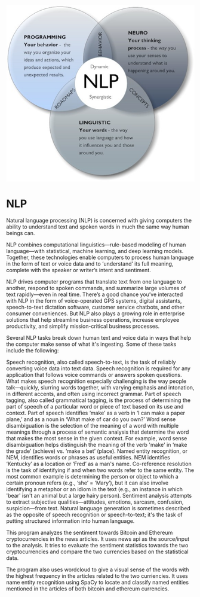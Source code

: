 ![NLP](https://github.com/Tijaw1/NLP/blob/main/NLP.jpg)

# NLP

Natural language processing (NLP) is concerned with giving computers the ability to understand text and spoken words in much the same way human beings can.

NLP combines computational linguistics—rule-based modeling of human language—with statistical, machine learning, and deep learning models. Together, these technologies enable computers to process human language in the form of text or voice data and to ‘understand’ its full meaning, complete with the speaker or writer’s intent and sentiment.

NLP drives computer programs that translate text from one language to another, respond to spoken commands, and summarize large volumes of text rapidly—even in real time. There’s a good chance you’ve interacted with NLP in the form of voice-operated GPS systems, digital assistants, speech-to-text dictation software, customer service chatbots, and other consumer conveniences. But NLP also plays a growing role in enterprise solutions that help streamline business operations, increase employee productivity, and simplify mission-critical business processes.

Several NLP tasks break down human text and voice data in ways that help the computer make sense of what it's ingesting. Some of these tasks include the following:

Speech recognition, also called speech-to-text, is the task of reliably converting voice data into text data. Speech recognition is required for any application that follows voice commands or answers spoken questions. What makes speech recognition especially challenging is the way people talk—quickly, slurring words together, with varying emphasis and intonation, in different accents, and often using incorrect grammar.
Part of speech tagging, also called grammatical tagging, is the process of determining the part of speech of a particular word or piece of text based on its use and context. Part of speech identifies ‘make’ as a verb in ‘I can make a paper plane,’ and as a noun in ‘What make of car do you own?’
Word sense disambiguation is the selection of the meaning of a word with multiple meanings  through a process of semantic analysis that determine the word that makes the most sense in the given context. For example, word sense disambiguation helps distinguish the meaning of the verb 'make' in ‘make the grade’ (achieve) vs. ‘make a bet’ (place).
Named entity recognition, or NEM, identifies words or phrases as useful entities. NEM identifies ‘Kentucky’ as a location or ‘Fred’ as a man's name.
Co-reference resolution is the task of identifying if and when two words refer to the same entity. The most common example is determining the person or object to which a certain pronoun refers (e.g., ‘she’ = ‘Mary’),  but it can also involve identifying a metaphor or an idiom in the text  (e.g., an instance in which 'bear' isn't an animal but a large hairy person).
Sentiment analysis attempts to extract subjective qualities—attitudes, emotions, sarcasm, confusion, suspicion—from text.
Natural language generation is sometimes described as the opposite of speech recognition or speech-to-text; it's the task of putting structured information into human language. 

This program analyzes the sentiment towards Bitcoin and Ethereum cryptocurrencies in the news articles. It uses news api as the source/input to the analysis. It tries to evaluate the sentiment statistics towards the two cryptocurrencies and compare the two currencies based on the statistical data.

The program also uses wordcloud to give a visual sense of the words with the highest frequency in the articles related to the two curriencies. It uses name entity recognition using SpaCy  to locate and classify named entities mentioned in the articles of both bitcoin and ethereum currencies. 
